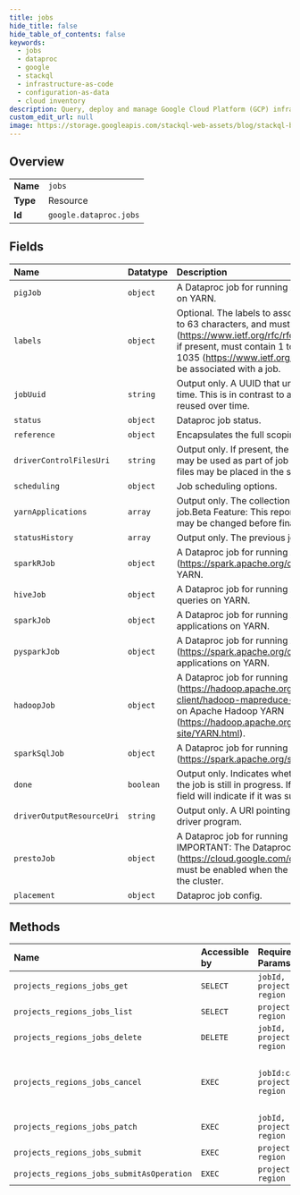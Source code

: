 ```yaml
---
title: jobs
hide_title: false
hide_table_of_contents: false
keywords:
  - jobs
  - dataproc
  - google    
  - stackql
  - infrastructure-as-code
  - configuration-as-data
  - cloud inventory
description: Query, deploy and manage Google Cloud Platform (GCP) infrastructure and resources using SQL
custom_edit_url: null
image: https://storage.googleapis.com/stackql-web-assets/blog/stackql-blog-post-featured-image.png
---
```

  
    

## Overview
<table><tbody>
<tr><td><b>Name</b></td><td><code>jobs</code></td></tr>
<tr><td><b>Type</b></td><td>Resource</td></tr>
<tr><td><b>Id</b></td><td><code>google.dataproc.jobs</code></td></tr>
</tbody></table>

## Fields
| Name | Datatype | Description |
|:-----|:---------|:------------|
| `pigJob` | `object` | A Dataproc job for running Apache Pig (https://pig.apache.org/) queries on YARN. |
| `labels` | `object` | Optional. The labels to associate with this job. Label keys must contain 1 to 63 characters, and must conform to RFC 1035 (https://www.ietf.org/rfc/rfc1035.txt). Label values may be empty, but, if present, must contain 1 to 63 characters, and must conform to RFC 1035 (https://www.ietf.org/rfc/rfc1035.txt). No more than 32 labels can be associated with a job. |
| `jobUuid` | `string` | Output only. A UUID that uniquely identifies a job within the project over time. This is in contrast to a user-settable reference.job_id that may be reused over time. |
| `status` | `object` | Dataproc job status. |
| `reference` | `object` | Encapsulates the full scoping used to reference a job. |
| `driverControlFilesUri` | `string` | Output only. If present, the location of miscellaneous control files which may be used as part of job setup and handling. If not present, control files may be placed in the same location as driver_output_uri. |
| `scheduling` | `object` | Job scheduling options. |
| `yarnApplications` | `array` | Output only. The collection of YARN applications spun up by this job.Beta Feature: This report is available for testing purposes only. It may be changed before final release. |
| `statusHistory` | `array` | Output only. The previous job status. |
| `sparkRJob` | `object` | A Dataproc job for running Apache SparkR (https://spark.apache.org/docs/latest/sparkr.html) applications on YARN. |
| `hiveJob` | `object` | A Dataproc job for running Apache Hive (https://hive.apache.org/) queries on YARN. |
| `sparkJob` | `object` | A Dataproc job for running Apache Spark (https://spark.apache.org/) applications on YARN. |
| `pysparkJob` | `object` | A Dataproc job for running Apache PySpark (https://spark.apache.org/docs/0.9.0/python-programming-guide.html) applications on YARN. |
| `hadoopJob` | `object` | A Dataproc job for running Apache Hadoop MapReduce (https://hadoop.apache.org/docs/current/hadoop-mapreduce-client/hadoop-mapreduce-client-core/MapReduceTutorial.html) jobs on Apache Hadoop YARN (https://hadoop.apache.org/docs/r2.7.1/hadoop-yarn/hadoop-yarn-site/YARN.html). |
| `sparkSqlJob` | `object` | A Dataproc job for running Apache Spark SQL (https://spark.apache.org/sql/) queries. |
| `done` | `boolean` | Output only. Indicates whether the job is completed. If the value is false, the job is still in progress. If true, the job is completed, and status.state field will indicate if it was successful, failed, or cancelled. |
| `driverOutputResourceUri` | `string` | Output only. A URI pointing to the location of the stdout of the job's driver program. |
| `prestoJob` | `object` | A Dataproc job for running Presto (https://prestosql.io/) queries. IMPORTANT: The Dataproc Presto Optional Component (https://cloud.google.com/dataproc/docs/concepts/components/presto) must be enabled when the cluster is created to submit a Presto job to the cluster. |
| `placement` | `object` | Dataproc job config. |
## Methods
| Name | Accessible by | Required Params | Description |
|:-----|:--------------|:----------------|:------------|
| `projects_regions_jobs_get` | `SELECT` | `jobId, projectId, region` | Gets the resource representation for a job in a project. |
| `projects_regions_jobs_list` | `SELECT` | `projectId, region` | Lists regions/{region}/jobs in a project. |
| `projects_regions_jobs_delete` | `DELETE` | `jobId, projectId, region` | Deletes the job from the project. If the job is active, the delete fails, and the response returns FAILED_PRECONDITION. |
| `projects_regions_jobs_cancel` | `EXEC` | `jobId:cancel, projectId, region` | Starts a job cancellation request. To access the job resource after cancellation, call regions/{region}/jobs.list (https://cloud.google.com/dataproc/docs/reference/rest/v1/projects.regions.jobs/list) or regions/{region}/jobs.get (https://cloud.google.com/dataproc/docs/reference/rest/v1/projects.regions.jobs/get). |
| `projects_regions_jobs_patch` | `EXEC` | `jobId, projectId, region` | Updates a job in a project. |
| `projects_regions_jobs_submit` | `EXEC` | `projectId, region` | Submits a job to a cluster. |
| `projects_regions_jobs_submitAsOperation` | `EXEC` | `projectId, region` | Submits job to a cluster. |
